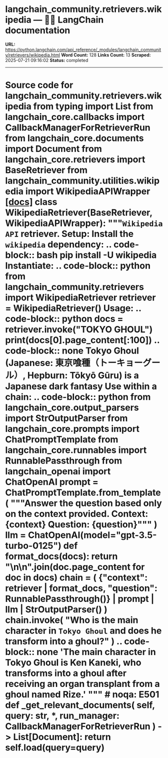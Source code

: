 # langchain_community.retrievers.wikipedia — 🦜🔗 LangChain  documentation

**URL:** https://python.langchain.com/api_reference/_modules/langchain_community/retrievers/wikipedia.html
**Word Count:** 128
**Links Count:** 13
**Scraped:** 2025-07-21 09:16:02
**Status:** completed

---

# Source code for langchain\_community.retrievers.wikipedia               from typing import List          from langchain_core.callbacks import CallbackManagerForRetrieverRun     from langchain_core.documents import Document     from langchain_core.retrievers import BaseRetriever          from langchain_community.utilities.wikipedia import WikipediaAPIWrapper                              [[docs]](https://python.langchain.com/api_reference/community/retrievers/langchain_community.retrievers.wikipedia.WikipediaRetriever.html#langchain_community.retrievers.wikipedia.WikipediaRetriever)     class WikipediaRetriever(BaseRetriever, WikipediaAPIWrapper):         """`Wikipedia API` retriever.              Setup:             Install the ``wikipedia`` dependency:                  .. code-block:: bash                      pip install -U wikipedia              Instantiate:             .. code-block:: python                      from langchain_community.retrievers import WikipediaRetriever                      retriever = WikipediaRetriever()              Usage:             .. code-block:: python                      docs = retriever.invoke("TOKYO GHOUL")                 print(docs[0].page_content[:100])                  .. code-block:: none                      Tokyo Ghoul (Japanese: 東京喰種（トーキョーグール）, Hepburn: Tōkyō Gūru) is a Japanese dark fantasy              Use within a chain:             .. code-block:: python                      from langchain_core.output_parsers import StrOutputParser                 from langchain_core.prompts import ChatPromptTemplate                 from langchain_core.runnables import RunnablePassthrough                 from langchain_openai import ChatOpenAI                      prompt = ChatPromptTemplate.from_template(                     \"\"\"Answer the question based only on the context provided.                      Context: {context}                      Question: {question}\"\"\"                 )                      llm = ChatOpenAI(model="gpt-3.5-turbo-0125")                      def format_docs(docs):                     return "\\n\\n".join(doc.page_content for doc in docs)                      chain = (                     {"context": retriever | format_docs, "question": RunnablePassthrough()}                     | prompt                     | llm                     | StrOutputParser()                 )                      chain.invoke(                     "Who is the main character in `Tokyo Ghoul` and does he transform into a ghoul?"                 )                  .. code-block:: none                       'The main character in Tokyo Ghoul is Ken Kaneki, who transforms into a ghoul after receiving an organ transplant from a ghoul named Rize.'         """  # noqa: E501              def _get_relevant_documents(             self, query: str, *, run_manager: CallbackManagerForRetrieverRun         ) -> List[Document]:             return self.load(query=query)